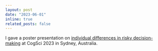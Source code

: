 ```yaml
---
layout: post
date: "2023-06-01"
inline: true
related_posts: false
---
```


I gave a poster presentation on [individual differences in risky decision-making](https://escholarship.org/uc/item/0nq6m9m2) at CogSci 2023 in Sydney, Australia.